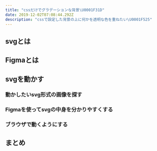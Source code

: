 ```yaml
---
title: "cssだけでグラデーションな背景\U0001F31D"
date: 2019-12-02T07:08:44.292Z
description: "cssで設定した背景の上に何かを透明な色を重ねたい\U0001F525"
---
```

## svgとは

## Figmaとは

## svgを動かす
### 動かしたいsvg形式の画像を探す
### Figmaを使ってsvgの中身を分かりやすくする
### ブラウザで動くようにする

## まとめ
